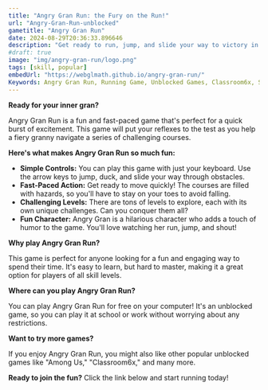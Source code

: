```yaml
---
title: "Angry Gran Run: the Fury on the Run!"
url: "Angry-Gran-Run-unblocked"
gametitle: "Angry Gran Run"
date: 2024-08-29T20:36:33.896646
description: "Get ready to run, jump, and slide your way to victory in Angry Gran Run! This exciting game lets you control a grumpy gran as she dashes through obstacles and collects coins. Play it now for free on your computer!"
#draft: true
image: "img/angry-gran-run/logo.png"
tags: [skill, popular]
embedUrl: "https://webglmath.github.io/angry-gran-run/"
Keywords: Angry Gran Run, Running Game, Unblocked Games, Classroom6x, Skill, Desktop
---
```


**Ready for your inner gran?** 

Angry Gran Run is a fun and fast-paced game that's perfect for a quick burst of excitement.  This game will put your reflexes to the test as you help a fiery granny navigate a series of challenging courses.  

**Here's what makes Angry Gran Run so much fun:**

* **Simple Controls:**  You can play this game with just your keyboard.  Use the arrow keys to jump, duck, and slide your way through obstacles.
* **Fast-Paced Action:**  Get ready to move quickly! The courses are filled with hazards, so you'll have to stay on your toes to avoid falling.
* **Challenging Levels:**  There are tons of levels to explore, each with its own unique challenges.  Can you conquer them all?
* **Fun Character:**  Angry Gran is a hilarious character who adds a touch of humor to the game.  You'll love watching her run, jump, and shout!

**Why play Angry Gran Run?**

This game is perfect for anyone looking for a fun and engaging way to spend their time.  It's easy to learn, but hard to master, making it a great option for players of all skill levels. 

**Where can you play Angry Gran Run?**

You can play Angry Gran Run for free on your computer!  It's an unblocked game, so you can play it at school or work without worrying about any restrictions. 

**Want to try more games?**

If you enjoy Angry Gran Run, you might also like other popular unblocked games like "Among Us," "Classroom6x," and many more. 

**Ready to join the fun?**  Click the link below and start running today!


